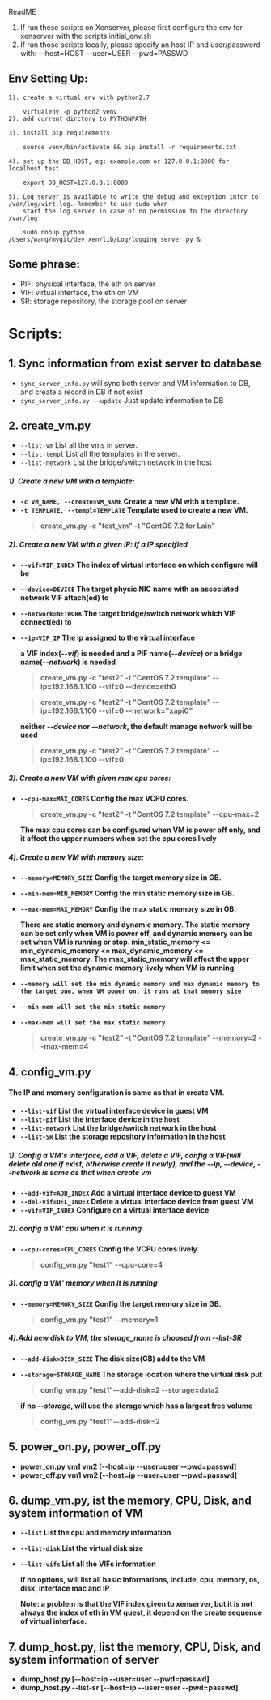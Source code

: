 ReadME

1. If run these scripts on Xenserver, please first configure the env for xenserver
    with the scripts initial_env.sh
2. If run those scripts locally, please specify an host IP and user/password with:
    --host=HOST --user=USER --pwd=PASSWD

## Env Setting Up:

    1). create a virtual env with python2.7

        virtualenv -p python2 venv
    2). add current dirctory to PYTHONPATH

    3). install pip requirements

        source venv/bin/activate && pip install -r requirements.txt

    4). set up the DB_HOST, eg: example.com or 127.0.0.1:8000 for localhost test

        export DB_HOST=127.0.0.1:8000

    5). Log server is available to write the debug and exception infor to /var/log/virt.log. Remember to use sudo when
        start the log server in case of no permission to the directory /var/log

        sudo nohup python /Users/wang/mygit/dev_xen/lib/Log/logging_server.py &

## Some phrase:
- PIF: physical interface, the eth on server
- VIF: virtual  interface, the eth on VM
- SR:  storage repository, the storage pool on server

# Scripts:

## 1. Sync information from exist server to database

   - `sync_server_info.py`          will sync both server and VM information to DB, and create a record in DB if not exist
   - `sync_server_info.py --update` Just update information to DB

## 2. create_vm.py

  - `--list-vm`             List all the vms in server.
  - `--list-templ`          List all the templates in the server.
  - `--list-network`        List the bridge/switch network in the host

#####  1). <b>**Create a new VM with a template:**<b>
  - `-c VM_NAME, --create=VM_NAME`                        Create a new VM with a template.
  - `-t TEMPLATE, --templ=TEMPLATE`                       Template used to create a new VM.
    > create_vm.py -c "test_vm" -t "CentOS 7.2 for Lain"

#####  2). <b>**Create a new VM with a given IP: if a IP specified**<b>
  - `--vif=VIF_INDEX`      The index of virtual interface on which configure will be
  - `--device=DEVICE`      The target physic NIC name with an associated network VIF attach(ed) to
  - `--network=NETWORK`    The target bridge/switch network which VIF connect(ed) to
  - `--ip=VIF_IP`          The ip assigned to the virtual interface

    **a VIF index(*--vif*) is needed and a PIF name(*--device*) or a bridge name(*--network*) is needed**
    > create_vm.py -c "test2" -t "CentOS 7.2 template" --ip=192.168.1.100 --vif=0 --device=eth0

    > create_vm.py -c "test2" -t "CentOS 7.2 template" --ip=192.168.1.100 --vif=0 --network="xapi0"

    **neither *--device* nor *--network*, the default manage network will be used**
    > create_vm.py -c "test2" -t "CentOS 7.2 template" --ip=192.168.1.100 --vif=0

#####  3). <b>**Create a new VM with given max cpu cores:**<b>
  - `--cpu-max=MAX_CORES`   Config the max VCPU cores.
    > create_vm.py -c "test2" -t "CentOS 7.2 template" --cpu-max=2

    The max cpu cores can be configured when VM is power off only, and it affect the upper numbers when set the cpu cores lively

#####  4). <b>**Create a new VM with memory size:**<b>
  - `--memory=MEMORY_SIZE`  Config the target memory size in GB.
  - `--min-mem=MIN_MEMORY`  Config the min static memory size in GB.
  - `--max-mem=MAX_MEMORY`  Config the max static memory size in GB.

     <b>There are static memory and dynamic memory. The static memory can be set only when VM is power off, and dynamic memory
  can be set when VM is running or stop. min_static_memory <= min_dynamic_memory <= max_dynamic_memory <= max_static_memory.
  The max_static_memory will affect the upper limit when set the dynamic memory lively when VM is running.<b>


  - `--memory will set the min dynamic memory and max dynamic memory to the target one, when VM power on, it runs at that memory size`
  - `--min-mem will set the min static memory `
  - `--max-mem will set the max static memory `
    > create_vm.py -c "test2" -t "CentOS 7.2 template" --memory=2 --max-mem=4


## 4. config_vm.py
#### The IP and memory configuration is same as that in create VM.
  - `--list-vif`            List the virtual interface device in guest VM
  - `--list-pif`            List the interface device in the host
  - `--list-network`        List the bridge/switch network in the host
  - `--list-SR`             List the storage repository information in the host

##### 1). <b>**Config a VM's interface, add a VIF, delete a VIF, config a VIF(will delete old one if exist, otherwise create it newly), and the --ip, --device, --network is same as that when create vm**<b>
  - `--add-vif=ADD_INDEX`   Add a virtual interface device to guest VM
  - `--del-vif=DEL_INDEX`   Delete a virtual interface device from guest VM
  - `--vif=VIF_INDEX`      Configure on a virtual interface device

##### 2). <b>**config a VM' cpu when it is running**<b>
  - `--cpu-cores=CPU_CORES` Config the VCPU cores lively
      > config_vm.py "test1" --cpu-core=4

##### 3). <b>**config a VM' memory when it is running**<b>
  - `--memory=MEMORY_SIZE`  Config the target memory size in GB.
    > config_vm.py "test1" --memory=1

##### 4).Add new disk to VM, the storage_name is choosed from --list-SR
  - `--add-disk=DISK_SIZE`  The disk size(GB) add to the VM
  - `--storage=STORAGE_NAME` The storage location where the virtual disk put
    > config_vm.py "test1"--add-disk=2 --storage=data2

    **if no *--storage*, will use the storage which has a largest free volume**
    > config_vm.py "test1"--add-disk=2


## 5. power_on.py, power_off.py
 - power_on.py vm1 vm2 \[--host=ip --user=user --pwd=passwd\]
 - power_off.py vm1 vm2 \[--host=ip --user=user --pwd=passwd\]

## 6. dump_vm.py, ist the memory, CPU, Disk, and system information of VM
  - `--list`                List the cpu and memory information
  - `--list-disk`           List the virtual disk size
  - `--list-vifs`           List all the VIFs information

    **if no options, will list all basic informations, include, cpu, memory, os, disk, interface mac and IP**

    **Note: a problem is that the VIF index given to xenserver, but it is not always the index of eth in VM guest, it depend on the create sequence of virtual interface.**

## 7. dump_host.py, list the memory, CPU, Disk, and system information of server
  - dump_host.py    \[--host=ip --user=user --pwd=passwd\]
  - dump_host.py --list-sr \[--host=ip --user=user --pwd=passwd\]
